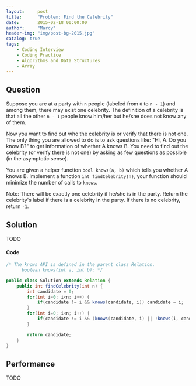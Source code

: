 ```yaml
---
layout:     post
title:      "Problem: Find the Celebrity"
date:       2015-02-18 00:00:00
author:     "Marcy"
header-img: "img/post-bg-2015.jpg"
catalog: true
tags:
    - Coding Interview
    - Coding Practice
    - Algorithms and Data Structures
    - Array
---
```


## Question

Suppose you are at a party with `n` people (labeled from `0` to `n - 1`) and among them, there may exist one celebrity. The definition of a celebrity is that all the other `n - 1` people know him/her but he/she does not know any of them.

Now you want to find out who the celebrity is or verify that there is not one. The only thing you are allowed to do is to ask questions like: "Hi, A. Do you know B?" to get information of whether A knows B. You need to find out the celebrity (or verify there is not one) by asking as few questions as possible (in the asymptotic sense).

You are given a helper function `bool knows(a, b)` which tells you whether A knows B. Implement a function `int findCelebrity(n)`, your function should minimize the number of calls to `knows`.

Note: There will be exactly one celebrity if he/she is in the party. Return the celebrity's label if there is a celebrity in the party. If there is no celebrity, return `-1`.

## Solution
TODO

#### Code
```java
/* The knows API is defined in the parent class Relation.
      boolean knows(int a, int b); */

public class Solution extends Relation {
    public int findCelebrity(int n) {
        int candidate = 0;
        for(int i=0; i<n; i++) {
            if(candidate != i && knows(candidate, i)) candidate = i;
        }
        for(int i=0; i<n; i++) {
            if(candidate != i && (knows(candidate, i) || !knows(i, candidate))) return -1;
        }

        return candidate;
    }
}
```

## Performance
TODO